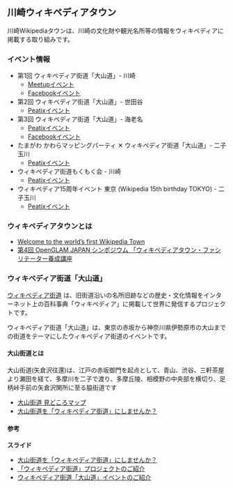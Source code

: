 川崎ウィキペディアタウン
------------------

川崎Wikipediaタウンは、川崎の文化財や観光名所等の情報をウィキペディアに掲載する取り組みです。

### イベント情報
- 第1回 ウィキペディア街道「大山道」- 川崎
  - [Meetupイベント](http://www.meetup.com/open_kawasaki/events/221965768/)
  - [Facebookイベント](https://www.facebook.com/events/1381188462211386/)
- 第2回 ウィキペディア街道「大山道」- 世田谷
  - [Peatixイベント](http://wikipedia-road-2.peatix.com/)
- 第3回 ウィキペディア街道「大山道」- 海老名
  - [Peatixイベント](http://peatix.com/event/114390)
  - [Facebookイベント](https://www.facebook.com/events/429833253876125/)
- たまがわ かわらマッピングパーティ ✕ ウィキペディア街道「大山道」- 二子玉川
  - [Peatixイベント](http://peatix.com/event/121735)
- ウィキペディア街道もくもく会 - 川崎
  - [Peatixイベント](http://wikipedia-road-mokumoku.peatix.com/)
- ウィキペディア15周年イベント 東京 (Wikipedia 15th birthday TOKYO) - 二子玉川
  - [Peatixイベント](http://wp15tokyo.peatix.com/)

### ウィキペディアタウンとは

* [Welcome to the world’s first Wikipedia Town](https://blog.wikimedia.org/2012/05/16/monmouthpedia_day/)
* [第4回 OpenGLAM JAPAN シンポジウム 「ウィキペディアタウン・ファシリテーター養成講座](https://www.facebook.com/events/719997324783746/)

### ウィキペディア街道「大山道」

[ウィキペディア街道](
https://ja.wikipedia.org/wiki/%E3%83%97%E3%83%AD%E3%82%B8%E3%82%A7%E3%82%AF%E3%83%88:%E3%82%A2%E3%82%A6%E3%83%88%E3%83%AA%E3%83%BC%E3%83%81/%E3%82%A6%E3%82%A3%E3%82%AD%E3%83%9A%E3%83%87%E3%82%A3%E3%82%A2%E3%82%BF%E3%82%A6%E3%83%B3)
は、旧街道沿いの名所旧跡などの歴史・文化情報をインターネット上の百科事典「ウィキペディア」に掲載して世界に発信するプロジェクトです。

ウィキペディア街道「大山道」は、東京の赤坂から神奈川県伊勢原市の大山までの街道をテーマにしたウィキペディア街道のイベントです。

#### 大山街道とは

大山街道(矢倉沢往還)は、江戸の赤坂御門を起点として、青山、渋谷、三軒茶屋より瀬田を経て、多摩川を二子で渡り、多摩丘陵、相模野の中央部を横切り、足柄峠手前の矢倉沢関所に至る脇街道です

* [大山街道 見どころマップ](http://www.ktr.mlit.go.jp/kawakoku/ooyama_hi/)
* [大山街道を「ウィキペディア街道」にしませんか？](http://www.slideshare.net/tk01k/ss-46656676)

#### 参考

**スライド**
* [大山街道を「ウィキペディア街道」にしませんか？](http://www.slideshare.net/tk01k/ss-46656676)
* [「ウィキペディア街道」プロジェクトのご紹介](http://www.slideshare.net/tk01k/ss-53302866)
* [ウィキペディア街道「大山道」イベントのご紹介](http://www.slideshare.net/tk01k/ss-47937437)
